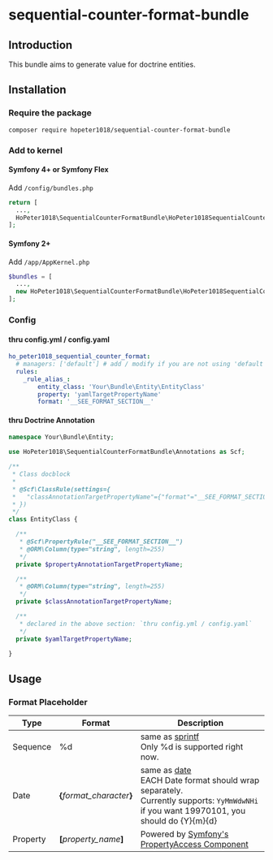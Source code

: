 # sequential-counter-format-bundle

## Introduction

This bundle aims to generate value for doctrine entities.

## Installation

### Require the package

`composer require hopeter1018/sequential-counter-format-bundle`

### Add to kernel

#### Symfony 4+ or Symfony Flex

Add `/config/bundles.php`

```php
return [
  ...,
  HoPeter1018\SequentialCounterFormatBundle\HoPeter1018SequentialCounterFormatBundle::class => ['all' => true],
];
```

#### Symfony 2+

Add `/app/AppKernel.php`

```php
$bundles = [
  ...,
  new HoPeter1018\SequentialCounterFormatBundle\HoPeter1018SequentialCounterFormatBundle(),
];
```

### Config

#### thru config.yml / config.yaml

```yml
ho_peter1018_sequential_counter_format:
  # managers: ['default'] # add / modify if you are not using 'default'
  rules:
    _rule_alias_:
        entity_class: 'Your\Bundle\Entity\EntityClass'
        property: 'yamlTargetPropertyName'
        format: '__SEE_FORMAT_SECTION__'
```

#### thru Doctrine Annotation

```php
namespace Your\Bundle\Entity;

use HoPeter1018\SequentialCounterFormatBundle\Annotations as Scf;

/**
 * Class docblock
 *
 * @Scf\ClassRule(settings={
 *   "classAnnotationTargetPropertyName"={"format"="__SEE_FORMAT_SECTION__", "batchPrefix"="[site.id]"},
 * })
 */
class EntityClass {

  /**
   * @Scf\PropertyRule("__SEE_FORMAT_SECTION__")
   * @ORM\Column(type="string", length=255)
   */
  private $propertyAnnotationTargetPropertyName;

  /**
   * @ORM\Column(type="string", length=255)
   */
  private $classAnnotationTargetPropertyName;

  /**
   * declared in the above section: `thru config.yml / config.yaml`
   */
  private $yamlTargetPropertyName;

}
```

## Usage

### Format Placeholder

| Type     | Format                       | Description                                                                                                                                                                                                                        |
| -------- | ---------------------------- | ---------------------------------------------------------------------------------------------------------------------------------------------------------------------------------------------------------------------------------- |
| Sequence | %d                           | same as [sprintf](<>)<br>Only %d is supported right now.                                                                                                                                                                           |
| Date     | **{**_format_character_**}** | same as [date](https://www.php.net/manual/en/function.date.php#refsect1-function.date-parameters)<br>EACH Date format should wrap separately.<br>Currently supports: `YyMmWdwNHi`<br>if you want 19970101, you should do {Y}{m}{d} |
| Property | **\[**_property_name_**]**   | Powered by [Symfony's PropertyAccess Component](https://symfony.com/doc/current/components/property_access.html)                                                                                                                   |
